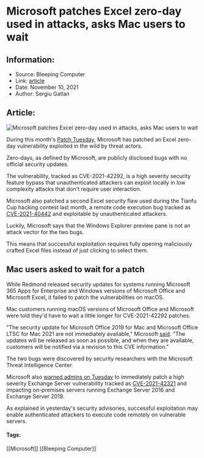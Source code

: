 # Microsoft patches Excel zero-day used in attacks, asks Mac users to wait
### 

## Information:
+ Source: Bleeping Computer
+ Link: [article](https://www.bleepingcomputer.com/news/microsoft/microsoft-patches-excel-zero-day-used-in-attacks-asks-mac-users-to-wait/)
+ Date: November 10, 2021
+ Author: Sergiu Gatlan


## Article:
![Microsoft patches Excel zero-day used in attacks, asks Mac users to wait](https://www.bleepstatic.com/content/hl-images/2021/11/10/Excel.jpg)


During this month's [Patch Tuesday](https://www.bleepingcomputer.com/news/microsoft/microsoft-november-2021-patch-tuesday-fixes-6-zero-days-55-flaws/), Microsoft has patched an Excel zero-day vulnerability exploited in the wild by threat actors.


Zero-days, as defined by Microsoft, are publicly disclosed bugs with no official security updates.


The vulnerability, tracked as CVE-2021-42292, is a high severity security feature bypass that unauthenticated attackers can exploit locally in low complexity attacks that don't require user interaction.


Microsoft also patched a second Excel security flaw used during the Tianfu Cup hacking contest last month, a remote code execution bug tracked as [CVE-2021-40442](https://msrc.microsoft.com/update-guide/en-US/vulnerability/CVE-2021-40442) and exploitable by unauthenticated attackers.


Luckily, Microsoft says that the Windows Explorer preview pane is not an attack vector for the two bugs.


This means that successful exploitation requires fully opening maliciously crafted Excel files instead of just clicking to select them.


Mac users asked to wait for a patch
-----------------------------------


While Redmond released security updates for systems running Microsoft 365 Apps for Enterprise and Windows versions of Microsoft Office and Microsoft Excel, it failed to patch the vulnerabilities on macOS.


Mac customers running macOS versions of Microsoft Office and Microsoft were told they'd have to wait a little longer for CVE-2021-42292 patches.


"The security update for Microsoft Office 2019 for Mac and Microsoft Office LTSC for Mac 2021 are not immediately available," Microsoft [said](https://msrc.microsoft.com/update-guide/en-US/vulnerability/CVE-2021-42292). "The updates will be released as soon as possible, and when they are available, customers will be notified via a revision to this CVE information."


The two bugs were discovered by security researchers with the Microsoft Threat Intelligence Center.


Microsoft also [warned admins on Tuesday](https://www.bleepingcomputer.com/news/microsoft/microsoft-urges-exchange-admins-to-patch-bug-exploited-in-the-wild/) to immediately patch a high severity Exchange Server vulnerability tracked as [CVE-2021-42321](https://msrc.microsoft.com/update-guide/en-US/vulnerability/CVE-2021-42321) and impacting on-premises servers running Exchange Server 2016 and Exchange Server 2019.


As explained in yesterday's security advisories, successful exploitation may enable authenticated attackers to execute code remotely on vulnerable servers.




#### Tags:
[[Microsoft]] [[Bleeping Computer]]
